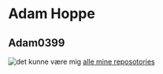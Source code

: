 # Adam Hoppe
## Adam0399
![det kunne være mig](https://user-images.githubusercontent.com/113335316/215455016-f6f9dff8-9e08-434a-92d5-26aeb422d9dd.png)
[alle mine reposotories](https://github.com/Adam0399?tab=repositories)
